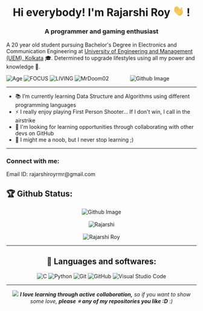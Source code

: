 <h1 align="center"> Hi everybody! I'm Rajarshi Roy <img src="https://raw.githubusercontent.com/ABSphreak/ABSphreak/master/gifs/Hi.gif" width="30px"> ! </h1>
<h3 align="center"> A programmer and gaming enthusiast </h3>

A 20 year old student pursuing Bachelor's Degree in Electronics and Communication Engineering at <a href="https://uem.edu.in/uem-kolkata/">University of Engineering and Management (UEM), Kolkata</a> 🎓. Determined to upgrade lifestyles using all my power and knowledge 🚀.

![Age](https://img.shields.io/badge/AGE-19-blue)
![FOCUS](https://img.shields.io/badge/FOCUS-BackEnd-brightgreen)
![LIVING](https://img.shields.io/badge/LIVING-Kolkata-3c9)
<img src="https://komarev.com/ghpvc/?username=MrDom02&label=Profile%20views&color=0e75b6&style=flat" alt="MrDoom02" />
<img width="35%" align="right" alt="Github Image" src="https://bestanimations.com/media/military/2036384671soldier-army-military-animated-gif-21.gif" />

---

- 📚 I’m currently learning Data Structure and Algorithms using different programming languages 
- ⚡️ I really enjoy playing First Person Shooter... If I don't win, I call in the airstrike
- 🎯 I'm looking for learning opportunities through collaborating with other devs on GitHub
- 👯 I might me a noob, but I never stop learning ;)

---

<h3 align="left">Connect with me:</h3><p align="left">
Email ID: rajarshiroyrmr@gmail.com

## 🏆 Github Status:
<div align="center">
<img width="35%" align="center" alt="Github Image" src="https://c.tenor.com/esCBwJ7Tq4UAAAAC/pc-hack.gif" />
<p><img align="center" src="https://github-readme-stats.vercel.app/api?username=MrDoom02&show_icons=true&theme=react&count_private=true" alt="Rajarshi" /></p>   
<p><img align="center" src="https://github-readme-streak-stats.herokuapp.com/?user=MrDoom02&theme=react&count_private=true" alt="Rajarshi Roy" /></p>

  
---

## 📜 Languages and softwares:
![C](https://img.shields.io/badge/c-%2300599C.svg?style=for-the-badge&logo=c&logoColor=white)
![Python](https://img.shields.io/badge/Python-3776AB?style=for-the-badge&logo=python&logoColor=white)
![Git](https://img.shields.io/badge/git-%23F05033.svg?style=for-the-badge&logo=git&logoColor=white)
![GitHub](https://img.shields.io/badge/github-%23121011.svg?style=for-the-badge&logo=github&logoColor=white)
![Visual Studio Code](https://img.shields.io/badge/VisualStudioCode-0078d7.svg?style=for-the-badge&logo=visual-studio-code&logoColor=white)

---

<img src="https://media.giphy.com/media/LnQjpWaON8nhr21vNW/giphy.gif" width="60"> <em><b>I love learning through active collaboration,</b> so if you want to show some love, <b>please ⭐ any of my repositories you like :D</b> :)</em><br/>
